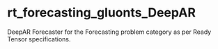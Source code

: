 # rt_forecasting_gluonts_DeepAR
DeepAR Forecaster for the Forecasting problem category as per Ready Tensor specifications.
